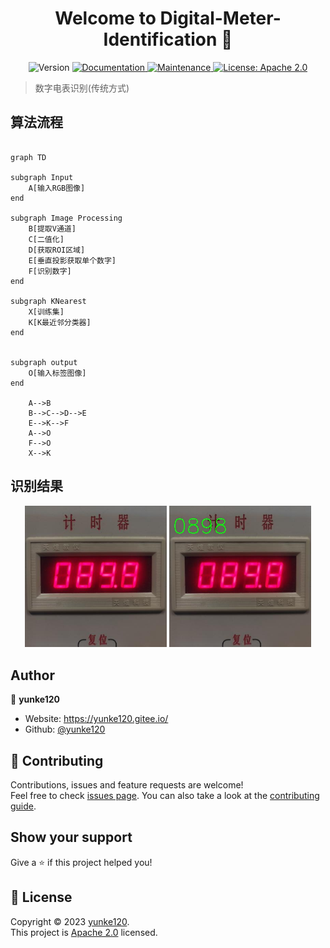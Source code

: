 <h1 align="center">Welcome to Digital-Meter-Identification 👋</h1>
<p align="center">
   <img alt="Version" src="https://img.shields.io/badge/version-0.1.0-blue.svg?cacheSeconds=2592000" />
  <a href="https://github.com/yunke120/Digital-Meter-Identification#readme" target="_blank">
    <img alt="Documentation" src="https://img.shields.io/badge/documentation-yes-brightgreen.svg" />
  </a>
  <a href="https://github.com/yunke120/Digital-Meter-Identification/graphs/commit-activity" target="_blank">
    <img alt="Maintenance" src="https://img.shields.io/badge/Maintained%3F-yes-green.svg" />
  </a>
  <a href="https://github.com/yunke120/Digital-Meter-Identification/blob/master/LICENSE" target="_blank">
    <img alt="License: Apache 2.0" src="https://img.shields.io/github/license/yunke120/Digital-Meter-Identification" />
  </a>
</p>


> 数字电表识别(传统方式)

## 算法流程



```mermaid

graph TD

subgraph Input
	A[输入RGB图像]
end

subgraph Image Processing
	B[提取V通道]
	C[二值化]
	D[获取ROI区域]
	E[垂直投影获取单个数字]
	F[识别数字]
end

subgraph KNearest
	X[训练集]
	K[K最近邻分类器]
end


subgraph output
	O[输入标签图像]
end

	A-->B
	B-->C-->D-->E
	E-->K-->F
	A-->O
	F-->O
	X-->K
```



## 识别结果

<div align="center">
  <img src="figures/13.jpg" width=45%>
<img src="figures/13o.jpg" width=45%>
</div>


## Author

👤 **yunke120**

* Website: https://yunke120.gitee.io/
* Github: [@yunke120](https://github.com/yunke120)

## 🤝 Contributing

Contributions, issues and feature requests are welcome!<br />Feel free to check [issues page](https://github.com/yunke120/Digital-Meter-Identification/issues). You can also take a look at the [contributing guide](https://github.com/yunke120/Digital-Meter-Identification/blob/master/CONTRIBUTING.md).

## Show your support

Give a ⭐️ if this project helped you!

## 📝 License

Copyright © 2023 [yunke120](https://github.com/yunke120).<br />
This project is [Apache 2.0](https://github.com/yunke120/Digital-Meter-Identification/blob/master/LICENSE) licensed.
